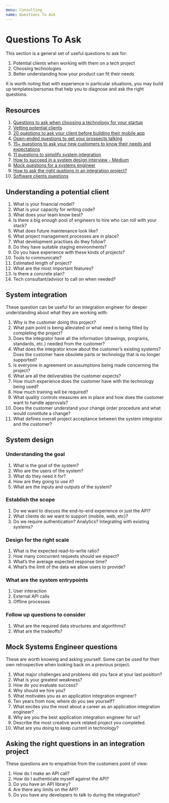 ```yaml
---
menu: Consulting
name: Questions To Ask
---
```


# Questions To Ask

This section is a general set of useful questions to ask for:

1. Potential clients when working with them on a tech project
2. Choosing technologies
3. Better understanding how your product can fit their needs

It is worth noting that with experience in particular situations, you may build up templates/personas that help you to diagnose and ask the right questions.

## Resources

1. [Questions to ask when choosing a technology for your startup](https://www.startuprocket.com/articles/five-questions-to-ask-when-choosing-a-technology-stack-for-your-startup)
2. [Vetting potential clients](https://www.codementor.io/blog/vetting-nontech-clients-546ttpb9nd)
3. [20 questions to ask your client before building their mobile app](https://www.kumulos.com/2015/12/17/20-questions-to-ask-your-client-before-you-build-their-mobile-app/)
4. [Open-ended questions to get your prospects talking](https://blog.hubspot.com/sales/10-tips-ask-sales-questions-si)
5. [15+ questions to ask your new customers to know their needs and expectations](https://www.myfeelback.com/en/blog/questions-to-know-customers-needs-expectations)
6. [11 questions to simplify system integration](https://www.controleng.com/articles/ask-11-questions-to-simplify-system-integration/)
7. [How to succeed in a system design interview - Medium](https://blog.pramp.com/how-to-succeed-in-a-system-design-interview-27b35de0df26)
8. [Mock questions for a systems engineer](https://www.mockquestions.com/position/Application+Integration+Engineer/)
9. [How to ask the right qustions in an integration project?](https://www.ravelin.com/blog/how-to-ask-the-right-questions-in-an-integration-project)
10. [Software clients questions](https://www.synotive.com/blog/software-development-client-questionnaire)

## Understanding a potential client

1. What is your financial model?
2. What is your capacity for writing code?
3. What does your team know best?
4. Is there a big enough pool of engineers to hire who can roll with your stack?
5. What does future maintenance look like?
6. What project management processes are in place?
7. What development practises do they follow?
8. Do they have suitable staging environments?
9. Do you have experience with these kinds of projects?
10. Tools to communicate?
11. Estimated length of project?
12. What are the most important features?
13. Is there a concrete plan?
14. Tech consultant/advisor to call on when needed?

## System integration

These question can be useful for an integration engineer for deeper understanding about what they are working with:

1. Why is the customer doing this project?
2. What pain point is being alleviated or what need is being filled by completing the project?
3. Does the integrator have all the information (drawings, programs, standards, etc.) needed from the customer?
4. What does the integrator know about the customer’s existing systems? Does the customer have obsolete parts or technology that is no longer supported?
5. Is everyone in agreement on assumptions being made concerning the project?
6. What are all the deliverables the customer expects?
7. How much experience does the customer have with the technology being used?
8. How much training will be required?
9. What quality controls measures are in place and how does the customer want to handle approvals?
10. Does the customer understand your change order procedure and what would constitute a change?
11. What defines overall project acceptance between the system integrator and the customer?

## System design

### Understanding the goal

1. What is the goal of the system?
2. Who are the users of the system?
3. What do they need it for?
4. How are they going to use it?
5. What are the inputs and outputs of the system?

### Establish the scope

1. Do we want to discuss the end-to-end experience or just the API?
2. What clients do we want to support (mobile, web, etc)?
3. Do we require authentication? Analytics? Integrating with existing systems?

### Design for the right scale

1. What is the expected read-to-write ratio?
2. How many concurrent requests should we expect?
3. What’s the average expected response time?
4. What’s the limit of the data we allow users to provide?

### What are the system entrypoints

1. User interaction
2. External API calls
3. Offline processes

### Follow up questions to consider

1. What are the required data structures and algorithms?
2. What are the tradeoffs?

## Mock Systems Engineer questions

These are worth knowing and asking yourself. Some can be used for their own retrospective when looking back on a previous project.

1. What major challenges and problems did you face at your last position?
2. What is your greatest weakness?
3. How do you evaluate success?
4. Why should we hire you?
5. What motivates you as an application integration engineer?
6. Ten years from now, where do you see yourself?
7. What excites you the most about a career as an application integration engineer?
8. Why are you the best application integration engineer for us?
9. Describe the most creative work related project you completed.
10. What are you doing to keep current in technology?

## Asking the right questions in an integration project

These questions are to empathise from the customers point of view:

1. How do I make an API call?
2. How do I authenticate myself against the API?
3. Do you have an API library?
4. Are there any limits on the API?
5. Do you have any developers to talk to during the integration?

